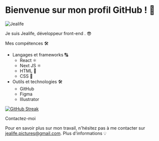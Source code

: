 # Bienvenue sur mon profil GitHub ! 👋

![Jealife](https://github.com/jealife/JEaLiFe/assets/83034287/29a19fcc-fcfc-4568-b611-617a07d495be)


Je suis Jealife, développeur front-end . 😎

Mes compétences 🛠️

* Langages et frameworks 🔠
    * React ⚛️
    * Next JS ⚛️
    * HTML 💯
    * CSS 🧶
* Outils et technologies 🛠️
    * GitHub 
    * Figma 
    * Illustrator 

<a href="https://git.io/streak-stats"><img src="https://github-readme-streak-stats.herokuapp.com?user=jealife&theme=dark&locale=fr&mode=weekly" alt="GitHub Streak" /></a>

Contactez-moi

Pour en savoir plus sur mon travail, n'hésitez pas à me contacter sur jealife.pictures@gmail.com.
Plus d'informations 💡


